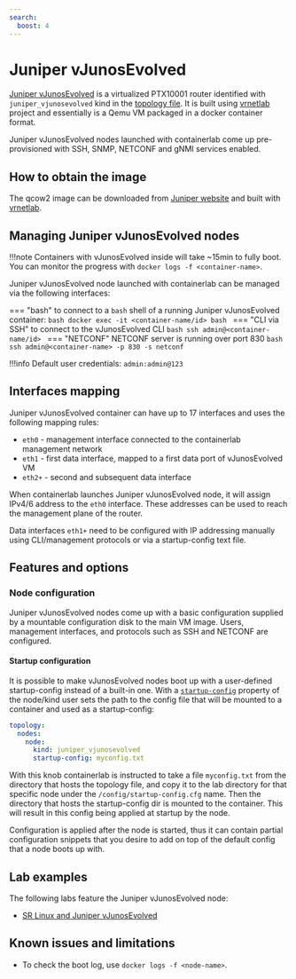 ```yaml
---
search:
  boost: 4
---
```

# Juniper vJunosEvolved

[Juniper vJunosEvolved](https://support.juniper.net/support/downloads/?p=vjunos-evolved) is a virtualized PTX10001 router identified with `juniper_vjunosevolved` kind in the [topology file](../topo-def-file.md). It is built using [vrnetlab](../vrnetlab.md) project and essentially is a Qemu VM packaged in a docker container format.

Juniper vJunosEvolved nodes launched with containerlab come up pre-provisioned with SSH, SNMP, NETCONF and gNMI services enabled.

## How to obtain the image

The qcow2 image can be downloaded from [Juniper website](https://support.juniper.net/support/downloads/?p=vjunos-evolved) and built with [vrnetlab](../vrnetlab.md).

## Managing Juniper vJunosEvolved nodes

!!!note
    Containers with vJunosEvolved inside will take ~15min to fully boot.  
    You can monitor the progress with `docker logs -f <container-name>`.

Juniper vJunosEvolved node launched with containerlab can be managed via the following interfaces:

=== "bash"
    to connect to a `bash` shell of a running Juniper vJunosEvolved container:
    ```bash
    docker exec -it <container-name/id> bash
    ```
=== "CLI via SSH"
    to connect to the vJunosEvolved CLI
    ```bash
    ssh admin@<container-name/id>
    ```
=== "NETCONF"
    NETCONF server is running over port 830
    ```bash
    ssh admin@<container-name> -p 830 -s netconf
    ```

!!!info
    Default user credentials: `admin:admin@123`

## Interfaces mapping

Juniper vJunosEvolved container can have up to 17 interfaces and uses the following mapping rules:

* `eth0` - management interface connected to the containerlab management network
* `eth1` - first data interface, mapped to a first data port of vJunosEvolved VM
* `eth2+` - second and subsequent data interface

When containerlab launches Juniper vJunosEvolved node, it will assign IPv4/6 address to the `eth0` interface. These addresses can be used to reach the management plane of the router.

Data interfaces `eth1+` need to be configured with IP addressing manually using CLI/management protocols or via a startup-config text file.

## Features and options

### Node configuration

Juniper vJunosEvolved nodes come up with a basic configuration supplied by a mountable configuration disk to the main VM image. Users, management interfaces, and protocols such as SSH and NETCONF are configured.

#### Startup configuration

It is possible to make vJunosEvolved nodes boot up with a user-defined startup-config instead of a built-in one. With a [`startup-config`](../nodes.md#startup-config) property of the node/kind user sets the path to the config file that will be mounted to a container and used as a startup-config:

```yaml
topology:
  nodes:
    node:
      kind: juniper_vjunosevolved
      startup-config: myconfig.txt
```

With this knob containerlab is instructed to take a file `myconfig.txt` from the directory that hosts the topology file, and copy it to the lab directory for that specific node under the `/config/startup-config.cfg` name. Then the directory that hosts the startup-config dir is mounted to the container. This will result in this config being applied at startup by the node.

Configuration is applied after the node is started, thus it can contain partial configuration snippets that you desire to add on top of the default config that a node boots up with.

## Lab examples

The following labs feature the Juniper vJunosEvolved node:

* [SR Linux and Juniper vJunosEvolved](../../lab-examples/srl-vjunosevolved.md)

## Known issues and limitations

* To check the boot log, use `docker logs -f <node-name>`.

